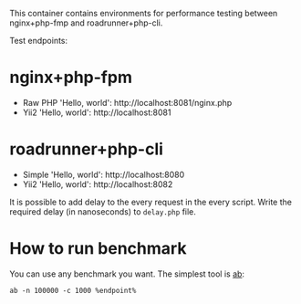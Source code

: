 This container contains environments for performance testing between nginx+php-fmp and roadrunner+php-cli.

Test endpoints:

# nginx+php-fpm

* Raw PHP 'Hello, world': http://localhost:8081/nginx.php
* Yii2 'Hello, world': http://localhost:8081

# roadrunner+php-cli

* Simple 'Hello, world': http://localhost:8080
* Yii2 'Hello, world': http://localhost:8082

It is possible to add delay to the every request in the every script. Write the required delay (in nanoseconds) to `delay.php` file.

# How to run benchmark

You can use any benchmark you want. The simplest tool is [ab](https://httpd.apache.org/docs/2.4/programs/ab.html):

`ab -n 100000 -c 1000 %endpoint%`
